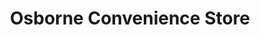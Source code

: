 ---
title: "Osborne Convenience Store"
url: /colchester/osborne-convenience-store/
shop: Lebensmittel
---